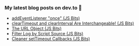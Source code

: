 ### My latest blog posts on dev.to 📖

<!-- BLOG-POST-LIST:START -->
- [addEventListener "once" (JS Bits)](https://dev.to/cilly_boloe/addeventlistener-once-js-bits-565d)
- [clearTimeout and clearInterval Are Interchangeable! (JS Bits)](https://dev.to/cilly_boloe/cleartimeout-and-clearinterval-are-interchangeable-30bg)
- [The URL Object (JS Bits)](https://dev.to/cilly_boloe/the-url-object-js-bits-f7p)
- [Filter Log by Script Source (JS Bits)](https://dev.to/cilly_boloe/filter-log-by-script-source-js-bits-22ji)
- [Cleaner setTimeout Callbacks (JS Bits)](https://dev.to/cilly_boloe/cleaner-settimeout-callbacks-js-bits-2fbe)
<!-- BLOG-POST-LIST:END -->

